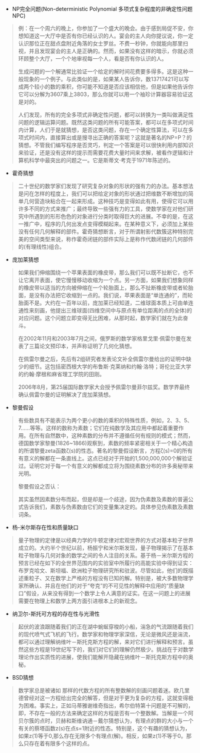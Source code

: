 * NP完全问题(Non-deterministic Polynomial  多项式复杂程度的非确定性问题 NPC)
> 例：在一个周六的晚上，你参加了一个盛大的晚会。由于感到局促不安，你想知道这一大厅中是否有你已经认识的人。宴会的主人向你提议说，你一定认识那位正在甜点盘附近角落的女士罗丝。不费一秒钟，你就能向那里扫视，并且发现宴会的主人是正确的。然而，如果没有这样的暗示，你就必须环顾整个大厅，一个个地审视每一个人，看是否有你认识的人。<p>
  生成问题的一个解通常比验证一个给定的解时间花费要多得多。这是这种一般现象的一个例子。与此类似的是，如果某人告诉你，数13717421可以写成两个较小的数的乘积，你可能不知道是否应该相信他，但是如果他告诉你它可以分解为3607乘上3803，那么你就可以用一个袖珍计算器容易验证这是对的。<p>
  人们发现，所有的完全多项式非确定性问题，都可以转换为一类叫做满足性问题的逻辑运算问题。既然这类问题的所有可能答案，都可以在多项式时间内计算，人们于是就猜想，是否这类问题，存在一个确定性算法，可以在多项式时间内，直接算出或是搜寻出正确的答案呢？这就是著名的NP=P？的猜想。不管我们编写程序是否灵巧，判定一个答案是可以很快利用内部知识来验证，还是没有这样的提示而需要花费大量时间来求解，被看作逻辑和计算机科学中最突出的问题之一。它是斯蒂文·考克于1971年陈述的。

* 霍奇猜想
> 二十世纪的数学家们发现了研究复杂对象的形状的强有力的办法。基本想法是问在怎样的程度上，我们可以把给定对象的形状通过把维数不断增加的简单几何营造块粘合在一起来形成。这种技巧是变得如此有用，使得它可以用许多不同的方式来推广；最终导致一些强有力的工具，使数学家在对他们研究中所遇到的形形色色的对象进行分类时取得巨大的进展。不幸的是，在这一推广中，程序的几何出发点变得模糊起来。在某种意义下，必须加上某些没有任何几何解释的部件。霍奇猜想断言，对于所谓射影代数簇这种特别完美的空间类型来说，称作霍奇闭链的部件实际上是称作代数闭链的几何部件的(有理线性)组合。

* 庞加莱猜想
> 如果我们伸缩围绕一个苹果表面的橡皮带，那么我们可以既不扯断它，也不让它离开表面，使它慢慢移动收缩为一个点。另一方面，如果我们想象同样的橡皮带以适当的方向被伸缩在一个轮胎面上，那么不扯断橡皮带或者轮胎面，是没有办法把它收缩到一点的。我们说，苹果表面是“单连通的”，而轮胎面不是。大约在一百年以前，庞加莱已经知道，二维球面本质上可由单连通性来刻画，他提出三维球面(四维空间中与原点有单位距离的点的全体)的对应问题。这个问题立即变得无比困难，从那时起，数学家们就在为此奋斗。<p>
  在2002年11月和2003年7月之间，俄罗斯的数学家格里戈里·佩雷尔曼在发表了三篇论文预印本，并声称证明了几何化猜想。<p>
  在佩雷尔曼之后，先后有2组研究者发表论文补全佩雷尔曼给出的证明中缺少的细节。这包括密西根大学的布鲁斯·克莱纳和约翰·洛特；哥伦比亚大学的约翰·摩根和麻省理工学院的田刚。<p>
  2006年8月，第25届国际数学家大会授予佩雷尔曼菲尔兹奖。数学界最终确认佩雷尔曼的证明解决了庞加莱猜想。

* 黎曼假设
> 有些数具有不能表示为两个更小的数的乘积的特殊性质，例如，2、3、5、7……等等。这样的数称为素数；它们在纯数学及其应用中都起着重要作用。在所有自然数中，这种素数的分布并不遵循任何有规则的模式；然而，德国数学家黎曼(1826~1866)观察到，素数的频率紧密相关于一个精心构造的所谓黎曼zeta函数ζ(s)的性态。著名的黎曼假设断言，方程ζ(s)=0的所有有意义的解都在一条直线上。这点已经对于开始的1,500,000,000个解验证过。证明它对于每一个有意义的解都成立将为围绕素数分布的许多奥秘带来光明。<p>
  黎曼假设之否认：<p>
  其实虽然因素数分布而起，但是却是一个歧途，因为伪素数及素数的普遍公式告诉我们，素数与伪素数由它们的变量集决定的。具体参见伪素数及素数词条。

* 杨-米尔斯存在性和质量缺口
> 量子物理的定律是以经典力学的牛顿定律对宏观世界的方式对基本粒子世界成立的。大约半个世纪以前，杨振宁和米尔斯发现，量子物理揭示了在基本粒子物理与几何对象的数学之间的令人注目的关系。基于杨－米尔斯方程的预言已经在如下的全世界范围内的实验室中所履行的高能实验中得到证实：布罗克哈文、斯坦福、欧洲粒子物理研究所和驻波。尽管如此，他们的既描述重粒子、又在数学上严格的方程没有已知的解。特别是，被大多数物理学家所确认、并且在他们的对于“夸克”的不可见性的解释中应用的“质量缺口”假设，从来没有得到一个数学上令人满意的证实。在这一问题上的进展需要在物理上和数学上两方面引进根本上的新观念。

* 纳卫尔-斯托可方程的存在性与光滑性
> 起伏的波浪跟随着我们的正在湖中蜿蜒穿梭的小船，湍急的气流跟随着我们的现代喷气式飞机的飞行。数学家和物理学家深信，无论是微风还是湍流，都可以通过理解纳维叶－斯托克斯方程的解，来对它们进行解释和预言。虽然这些方程是19世纪写下的，我们对它们的理解仍然极少。挑战在于对数学理论作出实质性的进展，使我们能解开隐藏在纳维叶－斯托克斯方程中的奥秘。

* BSD猜想
> 数学家总是被诸如  那样的代数方程的所有整数解的刻画问题着迷。欧几里德曾经对这一方程给出完全的解答，但是对于更为复杂的方程，这就变得极为困难。事实上，正如马蒂雅谢维奇指出，希尔伯特第十问题是不可解的，即，不存在一般的方法来确定这样的方程是否有一个整数解。当解是一个阿贝尔簇的点时，贝赫和斯维讷通－戴尔猜想认为，有理点的群的大小与一个有关的蔡塔函数z(s)在点s=1附近的性态。特别是，这个有趣的猜想认为，如果z(1)等于0,那么存在无限多个有理点(解)。相反，如果z(1)不等于0。那么只存在着有限多个这样的点。